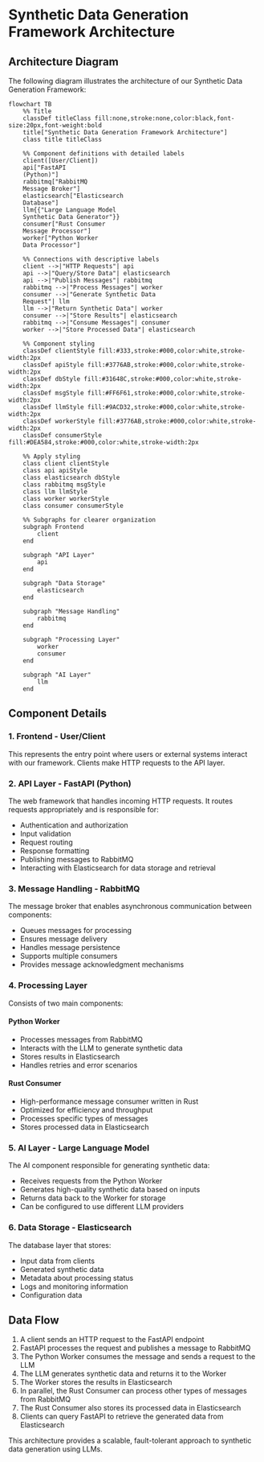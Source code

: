# Synthetic Data Generation Framework Architecture

## Architecture Diagram

The following diagram illustrates the architecture of our Synthetic Data Generation Framework:

```mermaid
flowchart TB
    %% Title
    classDef titleClass fill:none,stroke:none,color:black,font-size:20px,font-weight:bold
    title["Synthetic Data Generation Framework Architecture"]
    class title titleClass
    
    %% Component definitions with detailed labels
    client([User/Client])
    api["FastAPI
    (Python)"]
    rabbitmq["RabbitMQ
    Message Broker"]
    elasticsearch["Elasticsearch
    Database"]
    llm{{"Large Language Model
    Synthetic Data Generator"}}
    consumer["Rust Consumer
    Message Processor"]
    worker["Python Worker
    Data Processor"]
    
    %% Connections with descriptive labels
    client -->|"HTTP Requests"| api
    api -->|"Query/Store Data"| elasticsearch
    api -->|"Publish Messages"| rabbitmq
    rabbitmq -->|"Process Messages"| worker
    consumer -->|"Generate Synthetic Data
    Request"| llm
    llm -->|"Return Synthetic Data"| worker
    consumer -->|"Store Results"| elasticsearch
    rabbitmq -->|"Consume Messages"| consumer
    worker -->|"Store Processed Data"| elasticsearch
    
    %% Component styling
    classDef clientStyle fill:#333,stroke:#000,color:white,stroke-width:2px
    classDef apiStyle fill:#3776AB,stroke:#000,color:white,stroke-width:2px
    classDef dbStyle fill:#31648C,stroke:#000,color:white,stroke-width:2px
    classDef msgStyle fill:#FF6F61,stroke:#000,color:white,stroke-width:2px
    classDef llmStyle fill:#9ACD32,stroke:#000,color:white,stroke-width:2px
    classDef workerStyle fill:#3776AB,stroke:#000,color:white,stroke-width:2px
    classDef consumerStyle fill:#DEA584,stroke:#000,color:white,stroke-width:2px
    
    %% Apply styling
    class client clientStyle
    class api apiStyle
    class elasticsearch dbStyle
    class rabbitmq msgStyle
    class llm llmStyle
    class worker workerStyle
    class consumer consumerStyle
    
    %% Subgraphs for clearer organization
    subgraph Frontend
        client
    end
    
    subgraph "API Layer"
        api
    end
    
    subgraph "Data Storage"
        elasticsearch
    end
    
    subgraph "Message Handling"
        rabbitmq
    end
    
    subgraph "Processing Layer"
        worker
        consumer
    end
    
    subgraph "AI Layer"
        llm
    end
```

## Component Details

### 1. Frontend - User/Client
This represents the entry point where users or external systems interact with our framework. Clients make HTTP requests to the API layer.

### 2. API Layer - FastAPI (Python)
The web framework that handles incoming HTTP requests. It routes requests appropriately and is responsible for:
- Authentication and authorization
- Input validation
- Request routing
- Response formatting
- Publishing messages to RabbitMQ
- Interacting with Elasticsearch for data storage and retrieval

### 3. Message Handling - RabbitMQ
The message broker that enables asynchronous communication between components:
- Queues messages for processing
- Ensures message delivery
- Handles message persistence
- Supports multiple consumers
- Provides message acknowledgment mechanisms

### 4. Processing Layer
Consists of two main components:

#### Python Worker
- Processes messages from RabbitMQ
- Interacts with the LLM to generate synthetic data
- Stores results in Elasticsearch
- Handles retries and error scenarios

#### Rust Consumer
- High-performance message consumer written in Rust
- Optimized for efficiency and throughput
- Processes specific types of messages
- Stores processed data in Elasticsearch

### 5. AI Layer - Large Language Model
The AI component responsible for generating synthetic data:
- Receives requests from the Python Worker
- Generates high-quality synthetic data based on inputs
- Returns data back to the Worker for storage
- Can be configured to use different LLM providers

### 6. Data Storage - Elasticsearch
The database layer that stores:
- Input data from clients
- Generated synthetic data
- Metadata about processing status
- Logs and monitoring information
- Configuration data

## Data Flow

1. A client sends an HTTP request to the FastAPI endpoint
2. FastAPI processes the request and publishes a message to RabbitMQ
3. The Python Worker consumes the message and sends a request to the LLM
4. The LLM generates synthetic data and returns it to the Worker
5. The Worker stores the results in Elasticsearch
6. In parallel, the Rust Consumer can process other types of messages from RabbitMQ
7. The Rust Consumer also stores its processed data in Elasticsearch
8. Clients can query FastAPI to retrieve the generated data from Elasticsearch

This architecture provides a scalable, fault-tolerant approach to synthetic data generation using LLMs. 